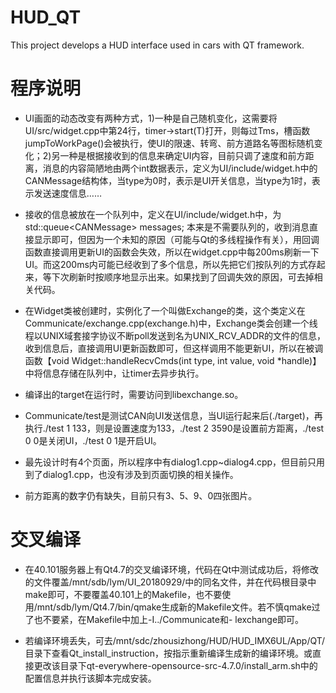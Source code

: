 # HUD_QT
This project develops a HUD interface used in cars with QT framework.

# 程序说明
* UI画面的动态改变有两种方式，1)一种是自己随机变化，这需要将UI/src/widget.cpp中第24行，timer->start(T)打开，则每过Tms，槽函数jumpToWorkPage()会被执行，使UI的限速、转弯、前方道路名等图标随机变化；2)另一种是根据接收到的信息来确定UI内容，目前只调了速度和前方距离，消息的内容简陋地由两个int数据表示，定义为UI/include/widget.h中的CANMessage结构体，当type为0时，表示是UI开关信息，当type为1时，表示发送速度信息……

* 接收的信息被放在一个队列中，定义在UI/include/widget.h中，为std::queue\<CANMessage\> messages; 本来是不需要队列的，收到消息直接显示即可，但因为一个未知的原因（可能与Qt的多线程操作有关），用回调函数直接调用更新UI的函数会失效，所以在widget.cpp中每200ms刷新一下UI。而这200ms内可能已经收到了多个信息，所以先把它们按队列的方式存起来，等下次刷新时按顺序地显示出来。如果找到了回调失效的原因，可去掉相关代码。
  
* 在Widget类被创建时，实例化了一个叫做Exchange的类，这个类定义在Communicate/exchange.cpp(exchange.h)中，Exchange类会创建一个线程以UNIX域套接字协议不断poll发送到名为UNIX_RCV_ADDR的文件的信息，收到信息后，直接调用UI更新函数即可，但这样调用不能更新UI，所以在被调函数【void Widget::handleRecvCmds(int type, int value, void \*handle)】中将信息存储在队列中，让timer去异步执行。

* 编译出的target在运行时，需要访问到libexchange.so。

* Communicate/test是测试CAN向UI发送信息，当UI运行起来后(./target)，再执行./test 1 133，则是设置速度为133，./test 2 3590是设置前方距离，./test 0 0是关闭UI，./test 0 1是开启UI。

* 最先设计时有4个页面，所以程序中有dialog1.cpp~dialog4.cpp，但目前只用到了dialog1.cpp，也没有涉及到页面切换的相关操作。

* 前方距离的数字仍有缺失，目前只有3、5、9、0四张图片。

# 交叉编译
* 在40.101服务器上有Qt4.7的交叉编译环境，代码在Qt中测试成功后，将修改的文件覆盖/mnt/sdb/lym/UI_20180929/中的同名文件，并在代码根目录中make即可，不要覆盖40.101上的Makefile，也不要使用/mnt/sdb/lym/Qt4.7/bin/qmake生成新的Makefile文件。若不慎qmake过了也不要紧，在Makefile中加上-I../Communicate和- lexchange即可。

* 若编译环境丢失，可去/mnt/sdc/zhousizhong/HUD/HUD_IMX6UL/App/QT/目录下查看Qt_install_instruction，按指示重新编译生成新的编译环境。或直接更改该目录下qt-everywhere-opensource-src-4.7.0/install_arm.sh中的配置信息并执行该脚本完成安装。

